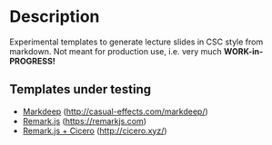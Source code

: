 # Description

Experimental templates to generate lecture slides in CSC style from markdown.
Not meant for production use, i.e. very much **WORK-in-PROGRESS!**

## Templates under testing

- [Markdeep](markdeep-slides) (http://casual-effects.com/markdeep/)
- [Remark.js](remark) (https://remarkjs.com)
- [Remark.js + Cicero](remark-cicero) (http://cicero.xyz/)

